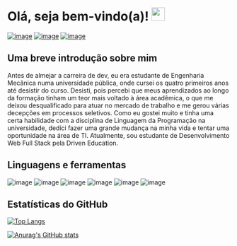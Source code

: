 # Olá, seja bem-vindo(a)! <img src="https://raw.githubusercontent.com/MartinHeinz/MartinHeinz/master/wave.gif" width="30px">

[![image](https://img.shields.io/badge/LinkedIn-0077B5?style=for-the-badge&logo=linkedin&logoColor=white)](https://www.linkedin.com/in/hugo-kelven-soares-cunha-6a0b18232?lipi=urn%3Ali%3Apage%3Ad_flagship3_profile_view_base_contact_details%3BRYstkOGZQBWB8plrFJqqsw%3D%3D) [![image](https://img.shields.io/badge/Gmail-D14836?style=for-the-badge&logo=gmail&logoColor=white)](mailto:hugokelven98@gmail.com) [![image](https://img.shields.io/badge/Steam-000000?style=for-the-badge&logo=steam&logoColor=white)](https://steamcommunity.com/profiles/76561198123224596/)

## Uma breve introdução sobre mim

Antes de almejar a carreira de dev, eu era estudante de Engenharia Mecânica numa universidade pública, onde cursei os quatro primeiros anos até desistir do curso. Desisti, pois percebi que meus aprendizados ao longo da formação tinham um teor mais voltado à área acadêmica, o que me deixou desqualificado para atuar no mercado de trabalho e me gerou várias decepções em processos seletivos. Como eu gostei muito e tinha uma certa habilidade com a disciplina de Linguagem da Programação na universidade, dedici fazer uma grande mudança na minha vida e tentar uma oportunidade na área de TI. Atualmente, sou estudante de Desenvolvimento Web Full Stack pela Driven Education.

## Linguagens e ferramentas
![image](https://img.shields.io/badge/HTML5-E34F26?style=for-the-badge&logo=html5&logoColor=white) ![image](https://img.shields.io/badge/CSS3-1572B6?style=for-the-badge&logo=css3&logoColor=white) ![image](https://img.shields.io/badge/JavaScript-323330?style=for-the-badge&logo=javascript&logoColor=F7DF1E) ![image](https://img.shields.io/badge/Visual%20Studio%20Code-0078d7.svg?style=for-the-badge&logo=visual-studio-code&logoColor=white) ![image](https://img.shields.io/badge/react-%2320232a.svg?style=for-the-badge&logo=react&logoColor=%2361DAFB) ![image](https://img.shields.io/badge/styled--components-DB7093?style=for-the-badge&logo=styled-components&logoColor=white)

## Estatísticas do GitHub
[![Top Langs](https://github-readme-stats.vercel.app/api/top-langs/?username=hugokelven&layout=compact&theme=midnight-purple)](https://github.com/anuraghazra/github-readme-stats)

[![Anurag's GitHub stats](https://github-readme-stats.vercel.app/api?username=hugokelven&show_icons=true&theme=midnight-purple)](https://github.com/anuraghazra/github-readme-stats)


<!--
**hugokelven/hugokelven** is a ✨ _special_ ✨ repository because its `README.md` (this file) appears on your GitHub profile.

Here are some ideas to get you started:

- 🔭 I’m currently working on ...
- 🌱 I’m currently learning ...
- 👯 I’m looking to collaborate on ...
- 🤔 I’m looking for help with ...
- 💬 Ask me about ...
- 📫 How to reach me: ...
- 😄 Pronouns: ...
- ⚡ Fun fact: ...
-->
